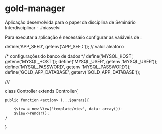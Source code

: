# gold-manager
Aplicação desenvolvida para o paper da disciplina de Seminário Interdisciplinar - Uniasselvi

Para executar a aplicação é necessário configurar as variáveis de :

define('APP_SEED', getenv('APP_SEED')); // valor aleatório

/* configurações do banco de dados */
define('MYSQL_HOST', getenv('MYSQL_HOST')); 
define('MYSQL_USER', getenv('MYSQL_USER'));
define('MYSQL_PASSWORD', getenv('MYSQL_PASSWORD'));
define('GOLD_APP_DATABASE', getenv('GOLD_APP_DATABASE'));



<host>/<controller>/<action>/<params>


class <Controller>Controller extends Controller{

    public function <action> (...$params){

        $view = new View('template/view', data: array());
        $view->render();
    }
}


